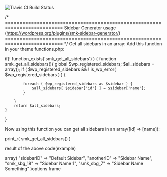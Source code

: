 ![Travis CI Build Status](https://travis-ci.org/Automattic/_s.svg?branch=master)


/* ==========================================================================
Sidebar Generator usage (https://wordpress.org/plugins/smk-sidebar-generator/)
========================================================================== */
Get all sidebars in an array: Add this function in your theme functions.php:

if(! function_exists('smk_get_all_sidebars') ) {
    function smk_get_all_sidebars(){
        global $wp_registered_sidebars;
        $all_sidebars = array();
        if ( $wp_registered_sidebars && ! is_wp_error( $wp_registered_sidebars ) ) {
            
            foreach ( $wp_registered_sidebars as $sidebar ) {
                $all_sidebars[ $sidebar['id'] ] = $sidebar['name'];
            }
            
        }
        return $all_sidebars;
    }
}

Now using this function you can get all sidebars in an array([id] => [name]):

print_r( smk_get_all_sidebars() )

result of the above code(example)

array(
  "sidebarID" => "Default Sidebar",
  "anotherID" => "Sidebar Name",
  "smk_sbg_18" => "Sidebar Name 1",
  "smk_sbg_7" => "Sidebar Name Something"
)options frame